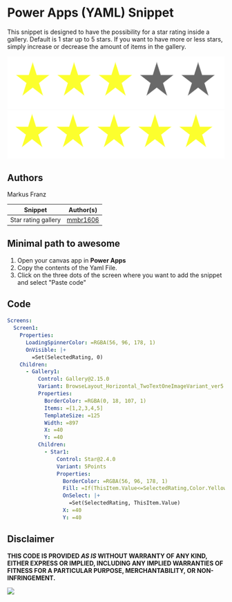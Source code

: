 # Power Apps (YAML) Snippet

This snippet is designed to have the possibility for a star rating inside a gallery. Default is 1 star up to 5 stars. If you want to have more or less stars, simply increase or decrease the amount of items in the gallery.

![Partial rating](<./assets/partial star rating.png>)
![Full rating](./assets/fullrating.png)


## Authors

Markus Franz

Snippet|Author(s)
--------|---------
Star rating gallery| [mmbr1606](https://github.com/mmbr1606) 

## Minimal path to awesome

1. Open your canvas app in **Power Apps**
1. Copy the contents of the Yaml File. 
1. Click on the three dots of the screen where you want to add the snippet and select "Paste code"


## Code
``` YAML
Screens:
  Screen1:
    Properties:
      LoadingSpinnerColor: =RGBA(56, 96, 178, 1)
      OnVisible: |+
        =Set(SelectedRating, 0)
    Children:
      - Gallery1:
          Control: Gallery@2.15.0
          Variant: BrowseLayout_Horizontal_TwoTextOneImageVariant_ver5.0
          Properties:
            BorderColor: =RGBA(0, 18, 107, 1)
            Items: =[1,2,3,4,5]
            TemplateSize: =125
            Width: =897
            X: =40
            Y: =40
          Children:
            - Star1:
                Control: Star@2.4.0
                Variant: 5Points
                Properties:
                  BorderColor: =RGBA(56, 96, 178, 1)
                  Fill: =If(ThisItem.Value<=SelectedRating,Color.Yellow,Color.DimGrey)
                  OnSelect: |+
                    =Set(SelectedRating, ThisItem.Value)
                  X: =40
                  Y: =40
```


## Disclaimer

**THIS CODE IS PROVIDED *AS IS* WITHOUT WARRANTY OF ANY KIND, EITHER EXPRESS OR IMPLIED, INCLUDING ANY IMPLIED WARRANTIES OF FITNESS FOR A PARTICULAR PURPOSE, MERCHANTABILITY, OR NON-INFRINGEMENT.**

<img src="https://m365-visitor-stats.azurewebsites.net/powerplatform-snippets/power-apps/star-rating-gallery" aria-hidden="true" />


